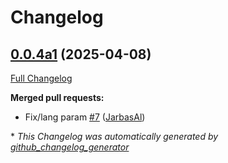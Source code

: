 # Changelog

## [0.0.4a1](https://github.com/OpenVoiceOS/ovos-stt-plugin-whisper-lm/tree/0.0.4a1) (2025-04-08)

[Full Changelog](https://github.com/OpenVoiceOS/ovos-stt-plugin-whisper-lm/compare/0.0.3...0.0.4a1)

**Merged pull requests:**

- Fix/lang param [\#7](https://github.com/OpenVoiceOS/ovos-stt-plugin-whisper-lm/pull/7) ([JarbasAl](https://github.com/JarbasAl))



\* *This Changelog was automatically generated by [github_changelog_generator](https://github.com/github-changelog-generator/github-changelog-generator)*
